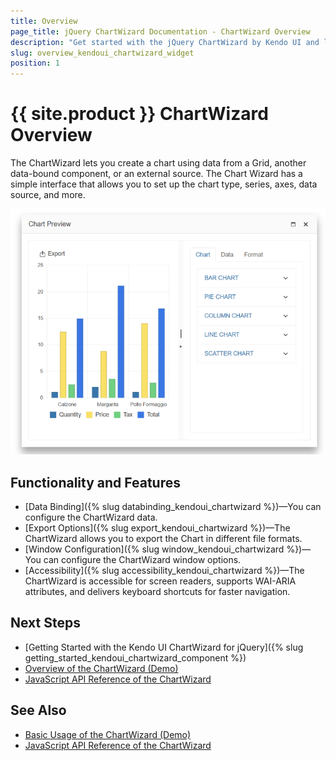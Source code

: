 ```yaml
---
title: Overview
page_title: jQuery ChartWizard Documentation - ChartWizard Overview
description: "Get started with the jQuery ChartWizard by Kendo UI and learn how to create, initialize, and enable the widget."
slug: overview_kendoui_chartwizard_widget
position: 1
---
```


# {{ site.product }} ChartWizard Overview

The ChartWizard lets you create a chart using data from a Grid, another data-bound component, or an external source. The Chart Wizard has a simple interface that allows you to set up the chart type, series, axes, data source, and more.

![Kendo UI for jQuery ChartWizard with Basic Configuration](basic-chartwizard.png)

## Functionality and Features

* [Data Binding]({% slug databinding_kendoui_chartwizard %})&mdash;You can configure the ChartWizard data.
* [Export Options]({% slug export_kendoui_chartwizard %})&mdash;The ChartWizard allows you to export the Chart in different file formats.
* [Window Configuration]({% slug window_kendoui_chartwizard %})&mdash;You can configure the ChartWizard window options.
* [Accessibility]({% slug accessibility_kendoui_chartwizard %})&mdash;The ChartWizard is accessible for screen readers, supports WAI-ARIA attributes, and delivers keyboard shortcuts for faster navigation.

## Next Steps 

* [Getting Started with the Kendo UI ChartWizard for jQuery]({% slug getting_started_kendoui_chartwizard_component %})
* [Overview of the ChartWizard (Demo)](https://demos.telerik.com/kendo-ui/chartwizard/index)
* [JavaScript API Reference of the ChartWizard](/api/javascript/ui/chartwizard)

## See Also

* [Basic Usage of the ChartWizard (Demo)](https://demos.telerik.com/kendo-ui/chartwizard/index)
* [JavaScript API Reference of the ChartWizard](/api/javascript/ui/chartwizard)
